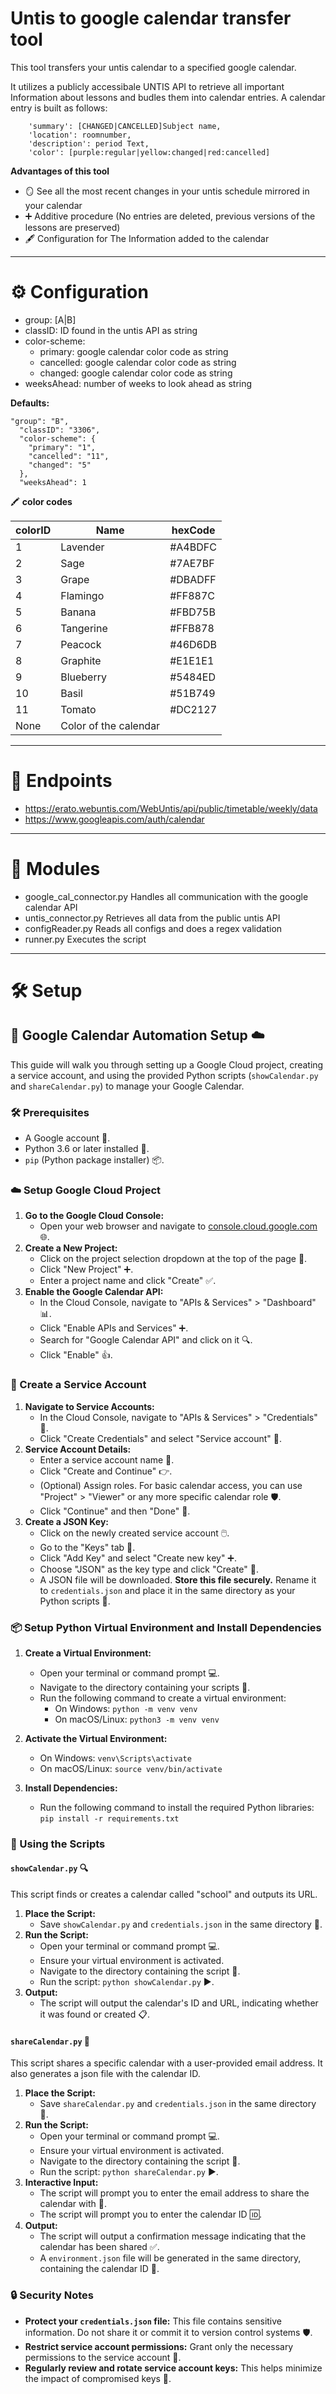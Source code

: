 # Untis to google calendar transfer tool

This tool transfers your untis calendar to a specified google calendar.

It utilizes a publicly accessibale UNTIS API to retrieve all important Information about lessons and budles them into calendar entries.
A calendar entry is built as follows:

```
    'summary': [CHANGED|CANCELLED]Subject name,
    'location': roomnumber,
    'description': period Text,
    'color': [purple:regular|yellow:changed|red:cancelled]
```

**Advantages of this tool**

- 🪞 See all the most recent changes in your untis schedule mirrored in your calendar
- ➕ Additive procedure (No entries are deleted, previous versions of the lessons are preserved)
- 🖋️ Configuration for The Information added to the calendar

---

# ⚙️ Configuration

- group: [A|B]
- classID: ID found in the untis API as string
- color-scheme:
  - primary: google calendar color code as string
  - cancelled: google calendar color code as string
  - changed: google calendar color code as string
- weeksAhead: number of weeks to look ahead as string

**Defaults:**

```
"group": "B",
  "classID": "3306",
  "color-scheme": {
    "primary": "1",
    "cancelled": "11",
    "changed": "5"
  },
  "weeksAhead": 1
```

🖍️ **color codes**

| colorID | Name                  | hexCode |
| ------- | --------------------- | ------- |
| 1       | Lavender              | #A4BDFC |
| 2       | Sage                  | #7AE7BF |
| 3       | Grape                 | #DBADFF |
| 4       | Flamingo              | #FF887C |
| 5       | Banana                | #FBD75B |
| 6       | Tangerine             | #FFB878 |
| 7       | Peacock               | #46D6DB |
| 8       | Graphite              | #E1E1E1 |
| 9       | Blueberry             | #5484ED |
| 10      | Basil                 | #51B749 |
| 11      | Tomato                | #DC2127 |
| None    | Color of the calendar |         |

---

# 🔌 Endpoints

- https://erato.webuntis.com/WebUntis/api/public/timetable/weekly/data
- https://www.googleapis.com/auth/calendar

---

# 🧩 Modules

- google_cal_connector.py
  Handles all communication with the google calendar API
- untis_connector.py
  Retrieves all data from the public untis API
- configReader.py
  Reads all configs and does a regex validation
- runner.py
  Executes the script

---

# 🛠️ Setup

## 📅 Google Calendar Automation Setup ☁️

This guide will walk you through setting up a Google Cloud project, creating a service account, and using the provided Python scripts (`showCalendar.py` and `shareCalendar.py`) to manage your Google Calendar.

### 🛠️ Prerequisites

- A Google account 📧.
- Python 3.6 or later installed 🐍.
- `pip` (Python package installer) 📦.

### ☁️ Setup Google Cloud Project

1.  **Go to the Google Cloud Console:**
    - Open your web browser and navigate to [console.cloud.google.com](https://console.cloud.google.com/) 🌐.
2.  **Create a New Project:**
    - Click on the project selection dropdown at the top of the page 🔽.
    - Click "New Project" ➕.
    - Enter a project name and click "Create" ✅.
3.  **Enable the Google Calendar API:**
    - In the Cloud Console, navigate to "APIs & Services" > "Dashboard" 📊.
    - Click "Enable APIs and Services" ➕.
    - Search for "Google Calendar API" and click on it 🔍.
    - Click "Enable" 👍.

### 🔑 Create a Service Account

1.  **Navigate to Service Accounts:**
    - In the Cloud Console, navigate to "APIs & Services" > "Credentials" 🔐.
    - Click "Create Credentials" and select "Service account" 👤.
2.  **Service Account Details:**
    - Enter a service account name 📝.
    - Click "Create and Continue" 👉.
    - (Optional) Assign roles. For basic calendar access, you can use "Project" > "Viewer" or any more specific calendar role 🛡️.
    - Click "Continue" and then "Done" 🎉.
3.  **Create a JSON Key:**
    - Click on the newly created service account 🖱️.
    - Go to the "Keys" tab 🔑.
    - Click "Add Key" and select "Create new key" ➕.
    - Choose "JSON" as the key type and click "Create" 💾.
    - A JSON file will be downloaded. **Store this file securely.** Rename it to `credentials.json` and place it in the same directory as your Python scripts 📂.

### 📦 Setup Python Virtual Environment and Install Dependencies

1.  **Create a Virtual Environment:**
    - Open your terminal or command prompt 💻.
    - Navigate to the directory containing your scripts 🧭.
    - Run the following command to create a virtual environment:
      - On Windows: `python -m venv venv`
      - On macOS/Linux: `python3 -m venv venv`
2.  **Activate the Virtual Environment:**

    - On Windows: `venv\Scripts\activate`
    - On macOS/Linux: `source venv/bin/activate`

3.  **Install Dependencies:**
    - Run the following command to install the required Python libraries: `pip install -r requirements.txt`

### 🚀 Using the Scripts

#### `showCalendar.py` 🔍

This script finds or creates a calendar called "school" and outputs its URL.

1.  **Place the Script:**
    - Save `showCalendar.py` and `credentials.json` in the same directory 📂.
2.  **Run the Script:**
    - Open your terminal or command prompt 💻.
    - Ensure your virtual environment is activated.
    - Navigate to the directory containing the script 🧭.
    - Run the script: `python showCalendar.py` ▶️.
3.  **Output:**
    - The script will output the calendar's ID and URL, indicating whether it was found or created 📋.

#### `shareCalendar.py` 🤝

This script shares a specific calendar with a user-provided email address. It also generates a json file with the calendar ID.

1.  **Place the Script:**
    - Save `shareCalendar.py` and `credentials.json` in the same directory 📂.
2.  **Run the Script:**
    - Open your terminal or command prompt 💻.
    - Ensure your virtual environment is activated.
    - Navigate to the directory containing the script 🧭.
    - Run the script: `python shareCalendar.py` ▶️.
3.  **Interactive Input:**
    - The script will prompt you to enter the email address to share the calendar with 📧.
    - The script will prompt you to enter the calendar ID 🆔.
4.  **Output:**
    - The script will output a confirmation message indicating that the calendar has been shared ✅.
    - A `environment.json` file will be generated in the same directory, containing the calendar ID 📄.

### 🔒 Security Notes

- **Protect your `credentials.json` file:** This file contains sensitive information. Do not share it or commit it to version control systems 🛡️.
- **Restrict service account permissions:** Grant only the necessary permissions to the service account 🔑.
- **Regularly review and rotate service account keys:** This helps minimize the impact of compromised keys 🔄.

